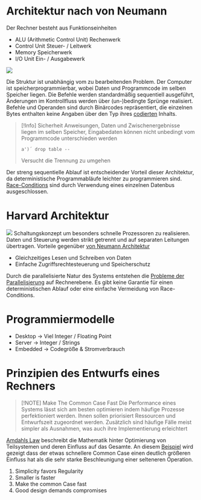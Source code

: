 # Architektur nach von Neumann
Der Rechner besteht aus Funktionseinheiten
- ALU (Arithmetic Control Unit)
  Rechenwerk
- Control Unit
  Steuer- / Leitwerk
- Memory
  Speicherwerk
- I/O Unit
  Ein- / Ausgabewerk

![](vonNeumann.png)

Die Struktur ist unabhängig vom zu bearbeitenden Problem. Der Computer ist speicherprogrammierbar, wobei Daten und Programmcode im selben Speicher liegen.
Die Befehle werden standardmäßig sequentiell ausgeführt, Änderungen im Kontrollfluss werden über (un-)bedingte Sprünge realisiert.
Befehle und Operanden sind durch Binärcodes repräsentiert, die einzelnen Bytes enthalten keine Angaben über den Typ ihres [codierten](Codes.md) Inhalts.

> [!Info] Sicherheit
>Anweisungen, Daten und Zwischenergebnisse liegen im selben Speicher, Eingabedaten können nicht unbedingt vom Programmcode unterschieden werden
>
>`a')´ drop table --` 
>
>Versucht die Trennung zu umgehen

Der streng sequentielle Ablauf ist entscheidender Vorteil dieser Architektur, da deterministische Programmabläufe leichter zu programmieren sind. [Race-Conditions](Parallele%20Probleme.md#Race-Conditions) sind durch Verwendung eines einzelnen Datenbus ausgeschlossen.

# Harvard Architektur
![](HarvardArchitektur.png)
Schaltungskonzept um besonders schnelle Prozessoren zu realisieren.
Daten und Steuerung werden strikt getrennt und auf separaten Leitungen übertragen.
Vorteile gegenüber [von Neumann Architektur](#Architektur%20nach%20von%20Neumann)
- Gleichzeitiges Lesen und Schreiben von Daten
- Einfache Zugriffsrechtesteuerung und Speicherschutz

Durch die parallelisierte Natur des Systems entstehen die [Probleme der Parallelisierung](Parallele%20Probleme.md) auf Rechnerebene. Es gibt keine Garantie für einen deterministischen Ablauf oder eine einfache Vermeidung von Race-Conditions.

# Programmiermodelle
- Desktop -> Viel Integer / Floating Point
- Server -> Integer / Strings
- Embedded -> Codegröße & Stromverbrauch

# Prinzipien des Entwurfs eines Rechners

> [!NOTE] Make The Common Case Fast
> Die Performance eines Systems lässt sich am besten optimieren indem häufige Prozesse perfektioniert werden. Ihnen sollen priorisiert Ressourcen und Entwurfszeit zugeordnet werden.
> Zusätzlich sind häufige Fälle meist simpler als Ausnahmen, was auch ihre Implementierung erleichtert

[Amdahls Law](Amdahls%20Law.md) beschreibt die Mathematik hinter Optimierung von Teilsystemen und deren Einfluss auf das Gesamte.
An diesem [Beispiel](Amdahls%20Law.md#Beispiel) wird gezeigt dass der etwas schnellere Common Case einen deutlich größeren Einfluss hat als die sehr starke Beschleunigung einer selteneren Operation.

1. Simplicity favors Regularity
2. Smaller is faster
3. Make the common Case fast
4. Good design demands compromises